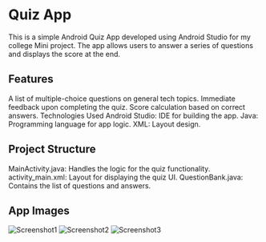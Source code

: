 # Quiz App 

This is a simple Android Quiz App developed using Android Studio for my college Mini project. The app allows users to answer a series of questions and displays the score at the end.

## Features 

A list of multiple-choice questions on general tech topics.
Immediate feedback upon completing the quiz.
Score calculation based on correct answers.
Technologies Used
Android Studio: IDE for building the app.
Java: Programming language for app logic.
XML: Layout design.

## Project Structure

MainActivity.java: Handles the logic for the quiz functionality.
activity_main.xml: Layout for displaying the quiz UI.
QuestionBank.java: Contains the list of questions and answers.

## App Images
![Screenshot1](https://github.com/user-attachments/assets/3f4132f0-65a8-4933-b1ea-73be0e21bf81)
![Screenshot2](https://github.com/user-attachments/assets/74c66a74-019c-4bb8-a116-eab46cd92a3c)
![Screenshot3](https://github.com/user-attachments/assets/e222f035-b90c-4433-9b32-f34692b12a0e)
